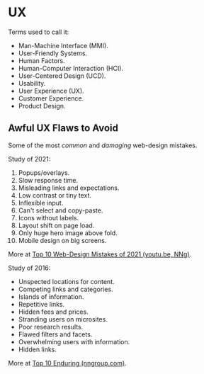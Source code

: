 # UX

Terms used to call it:

- Man-Machine Interface (MMI).
- User-Friendly Systems.
- Human Factors.
- Human-Computer Interaction (HCI).
- User-Centered Design (UCD).
- Usability.
- User Experience (UX).
- Customer Experience.
- Product Design.

## Awful UX Flaws to Avoid

Some of the most *common* and *damaging* web-design mistakes.

Study of 2021:

1. Popups/overlays.
1. Slow response time.
1. Misleading links and expectations.
1. Low contrast or tiny text.
1. Inflexible input.
1. Can't select and copy-paste.
1. Icons without labels.
1. Layout shift on page load.
1. Only huge hero image above fold.
1. Mobile design on big screens.

More at [Top 10 Web-Design Mistakes of 2021 (youtu.be, NNg)](https://youtu.be/VGxze7xMYJs).

Study of 2016:

- Unspected locations for content.
- Competing links and categories.
- Islands of information.
- Repetitive links.
- Hidden fees and prices.
- Stranding users on microsites.
- Poor research results.
- Flawed filters and facets.
- Overwhelming users with information.
- Hidden links.

More at [Top 10 Enduring (nngroup.com)](https://www.nngroup.com/articles/top-10-enduring/).
